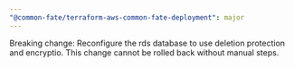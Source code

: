 ```yaml
---
"@common-fate/terraform-aws-common-fate-deployment": major
---
```


Breaking change: Reconfigure the rds database to use deletion protection and encryptio. This change cannot be rolled back without manual steps.
